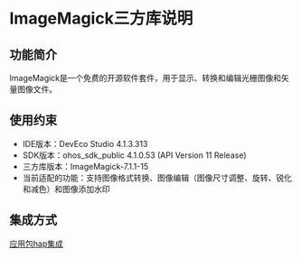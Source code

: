 # ImageMagick三方库说明
## 功能简介

 ImageMagick是一个免费的开源软件套件，用于显示、转换和编辑光栅图像和矢量图像文件。

 ## 使用约束
-  IDE版本：DevEco Studio 4.1.3.313 
-  SDK版本：ohos_sdk_public 4.1.0.53 (API Version 11 Release)
-  三方库版本：ImageMagick-7.1.1-15
-  当前适配的功能：支持图像格式转换、图像编辑（图像尺寸调整、旋转、锐化和减色）和图像添加水印

 ## 集成方式
[应用包hap集成](docs/hap_integrate.md)
